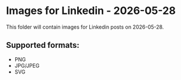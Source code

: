 # Images for Linkedin - 2026-05-28

This folder will contain images for Linkedin posts on 2026-05-28.

## Supported formats:
- PNG
- JPG/JPEG
- SVG
